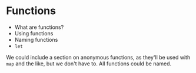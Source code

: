 Functions
=========

* What are functions?
* Using functions
* Naming functions
* `let`

We could include a section on anonymous functions, as they'll be used with `map` and the like, but we don't have to. All functions could be named.
